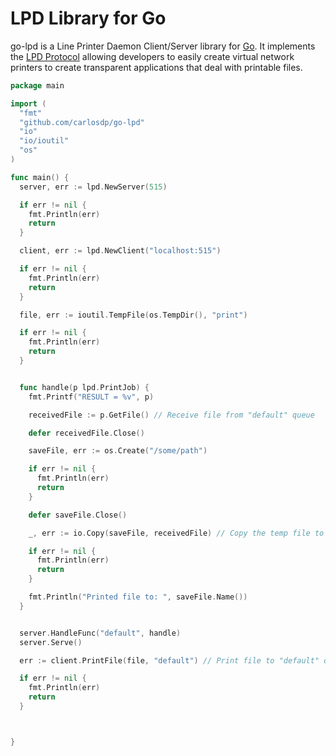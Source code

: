 # LPD Library for Go
go-lpd is a Line Printer Daemon Client/Server library for [Go](golang.org). It implements the [LPD Protocol](https://tools.ietf.org/html/rfc1179) allowing developers to easily create virtual network printers to create transparent applications that deal with printable files.

```go
package main

import (
  "fmt"
  "github.com/carlosdp/go-lpd"
  "io"
  "io/ioutil"
  "os"
)

func main() {
  server, err := lpd.NewServer(515)

  if err != nil {
    fmt.Println(err)
    return
  }

  client, err := lpd.NewClient("localhost:515")

  if err != nil {
    fmt.Println(err)
    return
  }

  file, err := ioutil.TempFile(os.TempDir(), "print")

  if err != nil {
    fmt.Println(err)
    return
  }


  func handle(p lpd.PrintJob) {
    fmt.Printf("RESULT = %v", p)

    receivedFile := p.GetFile() // Receive file from "default" queue

    defer receivedFile.Close()

    saveFile, err := os.Create("/some/path")

    if err != nil {
      fmt.Println(err)
      return
    }

    defer saveFile.Close()

    _, err := io.Copy(saveFile, receivedFile) // Copy the temp file to a permanent save location

    if err != nil {
      fmt.Println(err)
      return
    }

    fmt.Println("Printed file to: ", saveFile.Name())
  }


  server.HandleFunc("default", handle)
  server.Serve()

  err := client.PrintFile(file, "default") // Print file to "default" queue

  if err != nil {
    fmt.Println(err)
    return
  }



}
```
